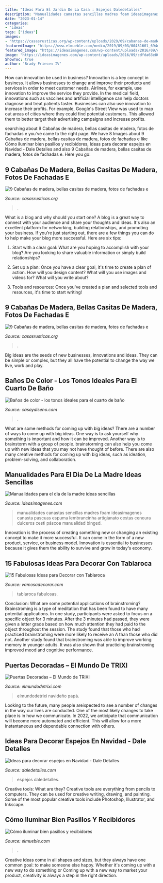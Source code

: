 ```yaml
---
title: "Ideas Para El Jardin De La Casa : Espejos Daledetalles"
description: "Manualidades canastas sencillas madres foam ideasimagenes canasta pascuas espuma lembrancinha artigianato cestas cenoura dulceros cesti páscoa manualidad binged"
date: "2023-01-14"
categories:
- "ideas"
tags: ["ideas"]
images:
- "https://casasrusticas.org/wp-content/uploads/2020/09/cabanas-de-madera-7-218x300.jpg"
featuredImage: "https://www.elmueble.com/medio/2019/09/03/00451601_694e2889_1417x2000.jpg"
featured_image: "https://ideasimagenes.com/wp-content/uploads/2016/09/cdfda68e8097b99054ab21e64e80e194.jpg"
image: "https://ideasimagenes.com/wp-content/uploads/2016/09/cdfda68e8097b99054ab21e64e80e194.jpg"
ShowToc: true
author: "Brady Friesen IV"
---
```



How can innovation be used in business?
Innovation is a key concept in business. It allows businesses to change and improve their products and services in order to meet customer needs. Airlines, for example, use innovation to improve the service they provide. In the medical field, innovations such as vaccines and artificial intelligence can help doctors diagnose and treat patients faster. Businesses can also use innovation to increase their profits. For example, Google's Street View was used to map out areas of cities where they could find potential customers. This allowed them to better target their advertising campaigns and increase profits.

	

		
searching about 9 Cabañas de madera, bellas casitas de madera, fotos de fachadas e you've came to the right page. We have 8 Images about 9 Cabañas de madera, bellas casitas de madera, fotos de fachadas e like Cómo iluminar bien pasillos y recibidores, Ideas para decorar espejos en Navidad - Dale Detalles and also 9 Cabañas de madera, bellas casitas de madera, fotos de fachadas e. Here you go:
		
    
## 9 Cabañas De Madera, Bellas Casitas De Madera, Fotos De Fachadas E

<img loading=lazy src="https://casasrusticas.org/wp-content/uploads/2020/09/cabanas-de-madera-7-218x300.jpg" onerror="this.onerror=null;this.src='https://tse1.mm.bing.net/th?id=OIP.ZCbhWzVnE1FJ6u7W7MsDdgAAAA&amp;pid=15.1';" alt="9 Cabañas de madera, bellas casitas de madera, fotos de fachadas e">

_Source: casasrusticas.org_

>. 

	

What is a blog and why should you start one?
A blog is a great way to connect with your audience and share your thoughts and ideas. It's also an excellent platform for networking, building relationships, and promoting your business. If you're just starting out, there are a few things you can do to help make your blog more successful. Here are six tips:
1. Start with a clear goal: What are you hoping to accomplish with your blog? Are you looking to share valuable information or simply build relationships?

2. Set up a plan: Once you have a clear goal, it's time to create a plan of action. How will you design content? What will you use images and videos for? What will you write about?

3. Tools and resources: Once you've created a plan and selected tools and resources, it's time to start writing!

    
## 9 Cabañas De Madera, Bellas Casitas De Madera, Fotos De Fachadas E

<img loading=lazy src="https://casasrusticas.org/wp-content/uploads/2020/09/cabanas-de-madera-7.jpg" onerror="this.onerror=null;this.src='https://tse3.mm.bing.net/th?id=OIP.g5zfWknDjqF3-Le5-3FBpwHaKK&amp;pid=15.1';" alt="9 Cabañas de madera, bellas casitas de madera, fotos de fachadas e">

_Source: casasrusticas.org_

>. 

	

Big ideas are the seeds of new businesses, innovations and ideas. They can be simple or complex, but they all have the potential to change the way we live, work and play.

    
## Baños De Color - Los Tonos Ideales Para El Cuarto De Baño

<img loading=lazy src="https://casaydiseno.com/wp-content/uploads/2015/11/original-diseño-ñ´baño-´color.jpeg" onerror="this.onerror=null;this.src='https://tse2.mm.bing.net/th?id=OIP.kKWGyqzorAh3ge8C4jdnxgHaJ3&amp;pid=15.1';" alt="Baños de color - los tonos ideales para el cuarto de baño">

_Source: casaydiseno.com_

>. 

	

What are some methods for coming up with big ideas?
There are a number of ways to come up with big ideas. One way is to ask yourself why something is important and how it can be improved. Another way is to brainstorm with a group of people. brainstorming can also help you come up with new ideas that you may not have thought of before. There are also many creative methods for coming up with big ideas, such as ideation, problem-solving, and collaboration.

    
## Manualidades Para El Dia De La Madre Ideas Sencillas

<img loading=lazy src="https://ideasimagenes.com/wp-content/uploads/2016/09/cdfda68e8097b99054ab21e64e80e194.jpg" onerror="this.onerror=null;this.src='https://tse4.mm.bing.net/th?id=OIP.wiQHe6L8kcfJiw5MUYt34gHaJ4&amp;pid=15.1';" alt="Manualidades para el dia de la madre ideas sencillas">

_Source: ideasimagenes.com_

>manualidades canastas sencillas madres foam ideasimagenes canasta pascuas espuma lembrancinha artigianato cestas cenoura dulceros cesti páscoa manualidad binged. 

	

Innovation is the process of creating something new or changing an existing concept to make it more successful. It can come in the form of a new product, service, or business model. Innovation is essential to businesses because it gives them the ability to survive and grow in today's economy.

    
## 15 Fabulosas Ideas Para Decorar Con Tablaroca

<img loading=lazy src="http://vamosadecorar.com/wp-content/uploads/2017/11/deco-tablaroca-28.jpg" onerror="this.onerror=null;this.src='https://tse1.mm.bing.net/th?id=OIP.Zl24lO1UagiXMqlGEuuv6wHaJ4&amp;pid=15.1';" alt="15 Fabulosas Ideas para Decorar con Tablaroca">

_Source: vamosadecorar.com_

>tablaroca fabulosas. 

	

Conclusion: What are some potential applications of brainstroming?
Brainstroming is a type of meditation that has been found to have many potential applications. In one study, participants were asked to focus on a specific object for 3 minutes. After the 3 minutes had passed, they were given a letter grade based on how much attention they had paid to the object throughout the session. The study found that those who had practiced brainstroming were more likely to receive an A than those who did not. Another study found that brainstroming was able to improve working memory in younger adults. It was also shown that practicing brainstroming improved mood and cognitive performance.

    
## Puertas Decoradas – El Mundo De TRIXI

<img loading=lazy src="https://elmundodetrixi.com/wp-content/uploads/2015/05/puerta-papá-noel.jpg" onerror="this.onerror=null;this.src='https://tse1.mm.bing.net/th?id=OIP.AwgeVYJ4V7vO0ASB2hd7zAHaNK&amp;pid=15.1';" alt="Puertas Decoradas – El Mundo de TRIXI">

_Source: elmundodetrixi.com_

>elmundodetrixi navideño papá. 

	

Looking to the future, many people areixpected to see a number of changes in the way our lives are conducted. One of the most likely changes to take place is in how we communicate. In 2022, we anticipate that communication will become more automated and efficient. This will allow for a more instantaneous and dependable connection with others.

    
## Ideas Para Decorar Espejos En Navidad - Dale Detalles

<img loading=lazy src="https://i0.wp.com/www.daledetalles.com/wp-content/uploads/2017/11/decorar-espejos-en-navidad5.jpg?resize=550%2C733" onerror="this.onerror=null;this.src='https://tse3.mm.bing.net/th?id=OIP.Okqdi2E98gjVY0UW7PxzeAHaJ3&amp;pid=15.1';" alt="Ideas para decorar espejos en Navidad - Dale Detalles">

_Source: daledetalles.com_

>espejos daledetalles. 

	

Creative tools: What are they?
Creative tools are everything from pencils to computers. They can be used for creative writing, drawing, and painting. Some of the most popular creative tools include Photoshop, Illustrator, and Inkscape.

    
## Cómo Iluminar Bien Pasillos Y Recibidores

<img loading=lazy src="https://www.elmueble.com/medio/2019/09/03/00451601_694e2889_1417x2000.jpg" onerror="this.onerror=null;this.src='https://tse2.mm.bing.net/th?id=OIP.9aVVSxXogw1D91Msp2WzCQHaKd&amp;pid=15.1';" alt="Cómo iluminar bien pasillos y recibidores">

_Source: elmueble.com_

>. 

	

Creative ideas come in all shapes and sizes, but they always have one common goal: to make someone else happy. Whether it's coming up with a new way to do something or Coming up with a new way to market your product, creativity is always a step in the right direction.

